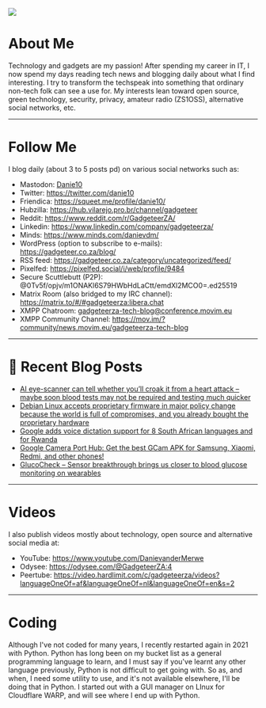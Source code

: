 ![](https://yt3.ggpht.com/ytc/AKedOLTjSvgBgtLmvQSNuuP-z22LFql2QOlcweAzH50-GW8=s88-c-k-c0x00ffffff-no-rj)

# About Me

Technology and gadgets are my passion! After spending my career in IT, I now spend my days reading tech news and blogging daily about what I find interesting. I try to transform the techspeak into something that ordinary non-tech folk can see a use for. My interests lean toward open source, green technology, security, privacy, amateur radio (ZS1OSS), alternative social networks, etc.

----
# Follow Me

I blog daily (about 3 to 5 posts pd) on various social networks such as:
- Mastodon: <a rel="me" href="https://mastodon.social/@danie10">Danie10</a>
- Twitter: https://twitter.com/danie10
- Friendica: https://squeet.me/profile/danie10/
- Hubzilla: https://hub.vilarejo.pro.br/channel/gadgeteer
- Reddit: https://www.reddit.com/r/GadgeteerZA/
- Linkedin: https://www.linkedin.com/company/gadgeteerza/
- Minds: https://www.minds.com/danievdm/
- WordPress (option to subscribe to e-mails): https://gadgeteer.co.za/blog/
- RSS feed: https://gadgeteer.co.za/category/uncategorized/feed/
- Pixelfed: https://pixelfed.social/i/web/profile/9484
- Secure Scuttlebutt (P2P): @0Tv5f/opjv/m1ONAKl6S79HWbHdLaCtt/emdXl2MCO0=.ed25519
- Matrix Room (also bridged to my IRC channel): https://matrix.to/#/#gadgeteerza:libera.chat
- XMPP Chatroom: gadgeteerza-tech-blog@conference.movim.eu
- XMPP Community Channel: https://mov.im/?community/news.movim.eu/gadgeteerza-tech-blog

----
# 📰 Recent Blog Posts
<!-- BLOG-POST-LIST:START -->
- [AI eye-scanner can tell whether you’ll croak it from a heart attack – maybe soon blood tests may not be required and testing much quicker](https://gadgeteer.co.za/ai-eye-scanner-can-tell-whether-youll-croak-it-from-a-heart-attack-maybe-soon-blood-tests-may-not-be-required-and-testing-much-quicker/)
- [Debian Linux accepts proprietary firmware in major policy change because the world is full of compromises, and you already bought the proprietary hardware](https://gadgeteer.co.za/debian-linux-accepts-proprietary-firmware-in-major-policy-change-because-the-world-is-full-of-compromises-and-you-already-bought-the-proprietary-hardware/)
- [Google adds voice dictation support for 8 South African languages and for Rwanda](https://gadgeteer.co.za/google-adds-voice-dictation-support-for-8-south-african-languages-and-for-rwanda/)
- [Google Camera Port Hub: Get the best GCam APK for Samsung, Xiaomi, Redmi, and other phones!](https://gadgeteer.co.za/google-camera-port-hub-get-the-best-gcam-apk-for-samsung-xiaomi-redmi-and-other-phones/)
- [GlucoCheck – Sensor breakthrough brings us closer to blood glucose monitoring on wearables](https://gadgeteer.co.za/glucocheck-sensor-breakthrough-brings-us-closer-to-blood-glucose-monitoring-on-wearables/)
<!-- BLOG-POST-LIST:END -->

----
# Videos

I also publish videos mostly about technology, open source and alternative social media at:
- YouTube: https://www.youtube.com/DanievanderMerwe
- Odysee: https://odysee.com/@GadgeteerZA:4
- Peertube: https://video.hardlimit.com/c/gadgeteerza/videos?languageOneOf=af&languageOneOf=nl&languageOneOf=en&s=2

----
# Coding

Although I've not coded for many years, I recently restarted again in 2021 with Python. Python has long been on my bucket list as a general programming language to learn, and I must say if you've learnt any other language previously, Python is not difficult to get going with. So as, and when, I need some utility to use, and it's not available elsewhere, I'll be doing that in Python. I started out with a GUI manager on LInux for Cloudflare WARP, and will see where I end up with Python. 
